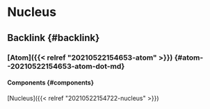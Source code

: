 # Nucleus


## Backlink {#backlink}


### [Atom]({{< relref "20210522154653-atom" >}}) {#atom--20210522154653-atom-dot-md}


#### Components {#components}

[Nucleus]({{< relref "20210522154722-nucleus" >}})

